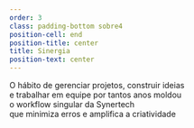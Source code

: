 ```yaml
---
order: 3
class: padding-bottom sobre4
position-cell: end
position-title: center
title: Sinergia
position-text: center
---
```


O hábito de gerenciar projetos, construir ideias<br>e trabalhar em equipe por tantos anos moldou<br>o workflow singular da Synertech<br>que minimiza erros e amplifica a criatividade